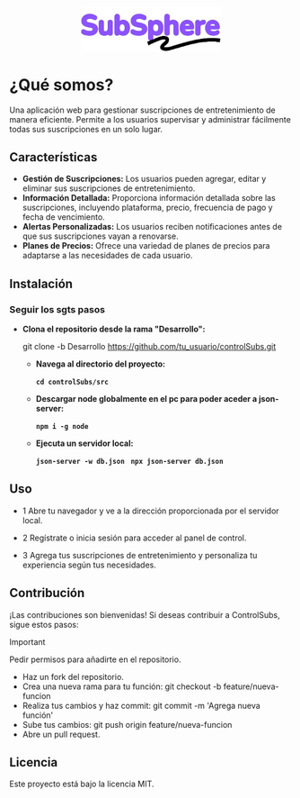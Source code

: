 <p align="center">
  <a href="http://127.0.0.1:5501/src/index.html" target="blank">
    <img src="./src/img/go.png" width="250" alt="SubSphere Logo" />
  </a>
</p>


# ¿Qué somos?

Una aplicación web para gestionar suscripciones de entretenimiento de manera eficiente. Permite a los usuarios supervisar y administrar fácilmente todas sus suscripciones en un solo lugar.

## Características

- **Gestión de Suscripciones:** Los usuarios pueden agregar, editar y eliminar sus suscripciones de entretenimiento.
- **Información Detallada:** Proporciona información detallada sobre las suscripciones, incluyendo plataforma, precio, frecuencia de pago y fecha de vencimiento.
- **Alertas Personalizadas:** Los usuarios reciben notificaciones antes de que sus suscripciones vayan a renovarse.
- **Planes de Precios:** Ofrece una variedad de planes de precios para adaptarse a las necesidades de cada usuario.

## Instalación

### Seguir los sgts pasos

- **Clona el repositorio desde la rama "Desarrollo":**
    
    git clone -b Desarrollo https://github.com/tu_usuario/controlSubs.git


    - **Navega al directorio del proyecto:**

        **```cd controlSubs/src```**

    - **Descargar node globalmente en el pc para poder aceder a json-server:**

        **```npm i -g node```**
    
    - **Ejecuta un servidor local:**

        **```json-server -w db.json```**
        **``` npx json-server db.json```**

## Uso

- 1 Abre tu navegador y ve a la dirección proporcionada por el servidor local.

- 2 Regístrate o inicia sesión para acceder al panel de control.

- 3 Agrega tus suscripciones de entretenimiento y personaliza tu experiencia según tus necesidades.

## Contribución

¡Las contribuciones son bienvenidas! Si deseas contribuir a ControlSubs, sigue estos pasos:

> [!IMPORTANT] 
> Pedir permisos para añadirte en el repositorio.


- Haz un fork del repositorio.
- Crea una nueva rama para tu función: git checkout -b feature/nueva-funcion
- Realiza tus cambios y haz commit: git commit -m 'Agrega nueva función'
- Sube tus cambios: git push origin feature/nueva-funcion
- Abre un pull request.


## Licencia
 Este proyecto está bajo la licencia MIT.
